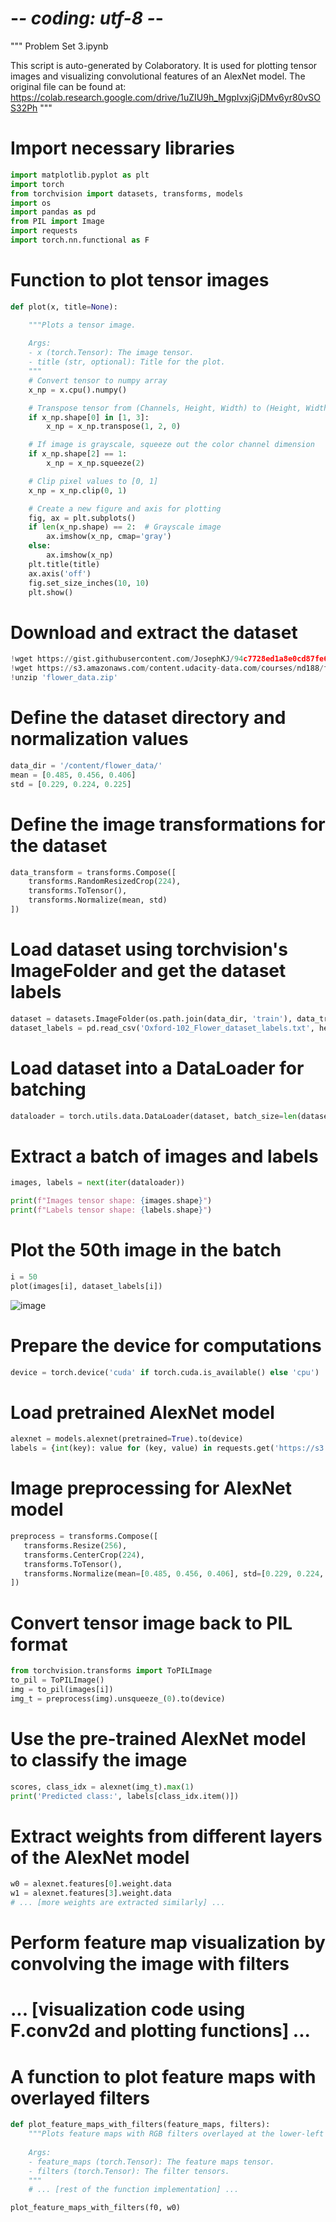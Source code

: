 
# -*- coding: utf-8 -*-
"""
Problem Set 3.ipynb

This script is auto-generated by Colaboratory. It is used for plotting tensor images and visualizing 
convolutional features of an AlexNet model.
The original file can be found at:
    https://colab.research.google.com/drive/1uZIU9h_MgpIvxjGjDMv6yr80vSOS32Ph
"""

# Import necessary libraries
```python
import matplotlib.pyplot as plt
import torch
from torchvision import datasets, transforms, models
import os
import pandas as pd
from PIL import Image
import requests
import torch.nn.functional as F
```

# Function to plot tensor images
```python
def plot(x, title=None):

    """Plots a tensor image.
    
    Args:
    - x (torch.Tensor): The image tensor.
    - title (str, optional): Title for the plot.
    """
    # Convert tensor to numpy array
    x_np = x.cpu().numpy()

    # Transpose tensor from (Channels, Height, Width) to (Height, Width, Channels) if necessary
    if x_np.shape[0] in [1, 3]:
        x_np = x_np.transpose(1, 2, 0)

    # If image is grayscale, squeeze out the color channel dimension
    if x_np.shape[2] == 1:
        x_np = x_np.squeeze(2)

    # Clip pixel values to [0, 1]
    x_np = x_np.clip(0, 1)

    # Create a new figure and axis for plotting
    fig, ax = plt.subplots()
    if len(x_np.shape) == 2:  # Grayscale image
        ax.imshow(x_np, cmap='gray')
    else:
        ax.imshow(x_np)
    plt.title(title)
    ax.axis('off')
    fig.set_size_inches(10, 10)
    plt.show()
```

# Download and extract the dataset
```python
!wget https://gist.githubusercontent.com/JosephKJ/94c7728ed1a8e0cd87fe6a029769cde1/raw/403325f5110cb0f3099734c5edb9f457539c77e9/Oxford-102_Flower_dataset_labels.txt
!wget https://s3.amazonaws.com/content.udacity-data.com/courses/nd188/flower_data.zip
!unzip 'flower_data.zip'
```

# Define the dataset directory and normalization values
```python
data_dir = '/content/flower_data/'
mean = [0.485, 0.456, 0.406]
std = [0.229, 0.224, 0.225]
```

# Define the image transformations for the dataset
```python
data_transform = transforms.Compose([
    transforms.RandomResizedCrop(224),
    transforms.ToTensor(),
    transforms.Normalize(mean, std)
])
```

# Load dataset using torchvision's ImageFolder and get the dataset labels
```python
dataset = datasets.ImageFolder(os.path.join(data_dir, 'train'), data_transform)
dataset_labels = pd.read_csv('Oxford-102_Flower_dataset_labels.txt', header=None)[0].str.replace("'", "").str.strip()
```

# Load dataset into a DataLoader for batching
```python
dataloader = torch.utils.data.DataLoader(dataset, batch_size=len(dataset), shuffle=False)
```

# Extract a batch of images and labels
```python
images, labels = next(iter(dataloader))

print(f"Images tensor shape: {images.shape}")
print(f"Labels tensor shape: {labels.shape}")
```

# Plot the 50th image in the batch
```python
i = 50
plot(images[i], dataset_labels[i])
```
![image](https://github.com/kristen1028/MathDataScience/assets/143013164/a82b0347-656a-43f8-b442-57215ea2f9bb)


# Prepare the device for computations
```python
device = torch.device('cuda' if torch.cuda.is_available() else 'cpu')
```

# Load pretrained AlexNet model
```python
alexnet = models.alexnet(pretrained=True).to(device)
labels = {int(key): value for (key, value) in requests.get('https://s3.amazonaws.com/mlpipes/pytorch-quick-start/labels.json').json().items()}
```

# Image preprocessing for AlexNet model
```python
preprocess = transforms.Compose([
   transforms.Resize(256),
   transforms.CenterCrop(224),
   transforms.ToTensor(),
   transforms.Normalize(mean=[0.485, 0.456, 0.406], std=[0.229, 0.224, 0.225])
])
```

# Convert tensor image back to PIL format
```python
from torchvision.transforms import ToPILImage
to_pil = ToPILImage()
img = to_pil(images[i])
img_t = preprocess(img).unsqueeze_(0).to(device)
```

# Use the pre-trained AlexNet model to classify the image
```python
scores, class_idx = alexnet(img_t).max(1)
print('Predicted class:', labels[class_idx.item()])
```

# Extract weights from different layers of the AlexNet model
```python
w0 = alexnet.features[0].weight.data
w1 = alexnet.features[3].weight.data
# ... [more weights are extracted similarly] ...
```

# Perform feature map visualization by convolving the image with filters
# ... [visualization code using F.conv2d and plotting functions] ...

# A function to plot feature maps with overlayed filters
```python
def plot_feature_maps_with_filters(feature_maps, filters):
    """Plots feature maps with RGB filters overlayed at the lower-left corner.
    
    Args:
    - feature_maps (torch.Tensor): The feature maps tensor.
    - filters (torch.Tensor): The filter tensors.
    """
    # ... [rest of the function implementation] ...

plot_feature_maps_with_filters(f0, w0)
```
